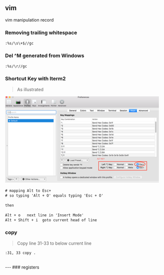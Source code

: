 ## vim
vim manipulation record

### Removing trailing whitespace
```vim
:%s/\s\+$//gc
```

### Del ^M generated from Windows
```vim
:%s/\r//gc
```

### Shortcut Key with Iterm2
> As illustrated

![](../pic/iterm2-Alt.png)

```bvim
# mapping Alt to Esc+
# so typing 'Alt + O' equals typing 'Esc + O'

then

Alt + o   next line in 'Insert Mode'
Alt + Shift + i  goto current head of line
```

### copy
> Copy line 31-33 to below current line

```vim
:31, 33 copy .
```
<br>
---
### registers
<https://vi.stackexchange.com/questions/84/how-can-i-copy-text-to-the-system-clipboard-from-vim>

